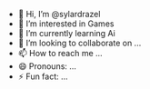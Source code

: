 - 👋 Hi, I’m @sylardrazel
- 👀 I’m interested in Games
- 🌱 I’m currently learning Ai
- 💞️ I’m looking to collaborate on ...
- 📫 How to reach me ...
- 😄 Pronouns: ...
- ⚡ Fun fact: ...

<!---
sylardrazel/sylardrazel is a ✨ special ✨ repository because its `README.md` (this file) appears on your GitHub profile.
You can click the Preview link to take a look at your changes.
--->
